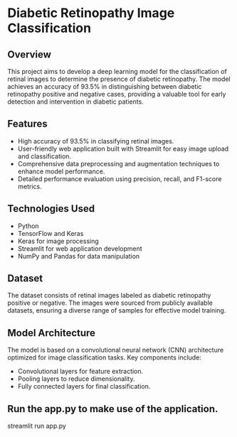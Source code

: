 # Diabetic Retinopathy Image Classification

## Overview
This project aims to develop a deep learning model for the classification of retinal images to determine the presence of diabetic retinopathy. The model achieves an accuracy of 93.5% in distinguishing between diabetic retinopathy positive and negative cases, providing a valuable tool for early detection and intervention in diabetic patients.



## Features
- High accuracy of 93.5% in classifying retinal images.
- User-friendly web application built with Streamlit for easy image upload and classification.
- Comprehensive data preprocessing and augmentation techniques to enhance model performance.
- Detailed performance evaluation using precision, recall, and F1-score metrics.

## Technologies Used
- Python
- TensorFlow and Keras
- Keras for image processing
- Streamlit for web application development
- NumPy and Pandas for data manipulation

## Dataset
The dataset consists of retinal images labeled as diabetic retinopathy positive or negative. The images were sourced from publicly available datasets, ensuring a diverse range of samples for effective model training.

## Model Architecture
The model is based on a convolutional neural network (CNN) architecture optimized for image classification tasks. Key components include:
- Convolutional layers for feature extraction.
- Pooling layers to reduce dimensionality.
- Fully connected layers for final classification.


## Run the app.py to make use of the application.
streamlit run app.py
